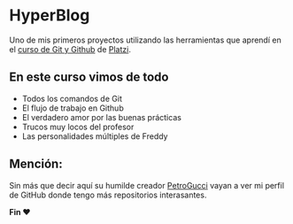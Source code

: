 # HyperBlog
Uno de mis primeros proyectos utilizando las herramientas que aprendí en el [ curso de Git y Github](https://platzi.com/cursos/git-github/ " curso de Git y Github") de [Platzi](https://platzi.com/ "Platzi").

## En este curso vimos de todo
* Todos los comandos de Git
* El flujo de trabajo en Github
* El verdadero amor por las buenas prácticas
* Trucos muy locos del profesor
* Las personalidades múltiples de Freddy

## Mención:
Sin más que decir aquí su humilde creador [PetroGucci](https://github.com/PetroGucci) vayan a ver mi perfil de GitHub donde tengo más repositorios interasantes. 

**Fin &hearts;**
